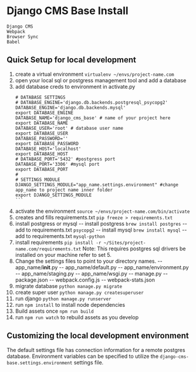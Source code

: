 # Django CMS Base Install
    Django CMS
    Webpack
    Browser Sync
    Babel
## Quick Setup for local development

1. create a virtual environment `virtualenv ~/envs/project-name.com`
2. open your local sql or postgress management tool and add a database
3. add database creds to environment in activate.py
    ````
    # DATABASE SETTINGS
    # DATABASE_ENGINE='django.db.backends.postgresql_psycopg2'
    DATABASE_ENGINE='django.db.backends.mysql'
    export DATABASE_ENGINE
    DATABASE_NAME='django_cms_base' # name of your project here
    export DATABASE_NAME
    DATABASE_USER='root' # database user name
    export DATABASE_USER
    DATABASE_PASSWORD=''
    export DATABASE_PASSWORD
    DATABASE_HOST='localhost'
    export DATABASE_HOST
    # DATABASE_PORT='5432' #postgress port
    DATABASE_PORT='3306' #mysql port
    export DATABASE_PORT
    #
    # SETTINGS MODULE
    DJANGO_SETTINGS_MODULE="app_name.settings.environment" #change app_name to project name inner folder
    export DJANGO_SETTINGS_MODULE
    ```
4. activate the environment `source ~/envs/project-name.com/bin/activate`
5. creates and fills requirements.txt `pip freeze > requirements.txt`
6. install postgress or mysql
    -- install postgress `brew install postgres`
    -- add to requirements.txt `psycopg2`
    -- install mysql `brew install mysql`
    -- add to requirements.txt `mysql-python`
7. install requirements `pip install -r ~/Sites/project-name.com/requirements.txt`
    Note: This requires postgres sql drivers be installed on your machine refer to set 5.
8. Change the settings files to point to your directory names.
    -- app_name/__init__.py
    -- app_name/default.py
    -- app_name/environment.py
    -- app_name/staging.py
    -- app_name/wsgi.py
    -- manage.py
    -- package.json
    -- webpack.config.js
    -- webpack-stats.json
9. migrate database `python manage.py migrate`
10. create super user `python manage.py createsuperuser`
11. run django `python manage.py runserver`
12. run `npm install` to install node dependencies
13. Build assets once `npm run build`
14. run `npm run watch` to rebuild assets as you develop

## Customizing the local development environment

The default settings file has connection information for a remote postgres database. Environment variables can be specified to utilize the `django-cms-base.settings.environment` settings file.


